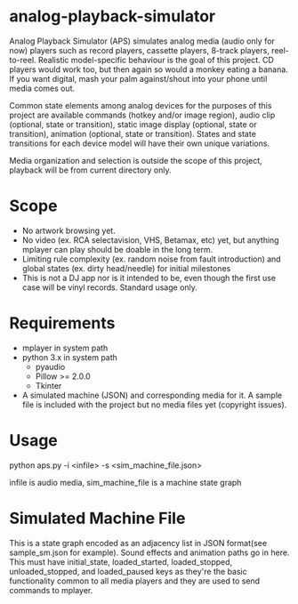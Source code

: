 # analog-playback-simulator

Analog Playback Simulator (APS) simulates analog media (audio only for now) players such as record players, cassette players, 8-track players, reel-to-reel. Realistic model-specific behaviour is the goal of this project. CD players would work too, but then again so would a monkey eating a banana. If you want digital, mash your palm against/shout into your phone until media comes out.

Common state elements among analog devices for the purposes of this project are available commands (hotkey and/or image region), audio clip (optional, state or transition), static image display (optional, state or transition), animation (optional, state or transition). States and state transitions for each device model will have their own unique variations.

Media organization and selection is outside the scope of this project, playback will be from current directory only.

# Scope
* No artwork browsing yet. 
* No video (ex. RCA selectavision, VHS, Betamax, etc) yet, but anything mplayer can play should be doable in the long term.
* Limiting rule complexity (ex. random noise from fault introduction) and global states (ex. dirty head/needle) for initial milestones
* This is not a DJ app nor is it intended to be, even though the first use case will be vinyl records. Standard usage only.

# Requirements
* mplayer in system path
* python 3.x in system path
    * pyaudio
    * Pillow >= 2.0.0
    * Tkinter
* A simulated machine (JSON) and corresponding media for it. A sample file is included with the project but no media files yet (copyright issues).  

# Usage
python aps.py -i \<infile\> -s \<sim_machine_file.json\>

infile is audio media, sim_machine_file is a machine state graph

# Simulated Machine File
This is a state graph encoded as an adjacency list in JSON format(see sample_sm.json for example).
Sound effects and animation paths go in here. This must have initial_state, loaded_started, loaded_stopped, unloaded_stopped, and loaded_paused keys as they're the basic functionality common to all media players and they are used to send commands to mplayer.
